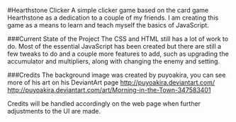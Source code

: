 #Hearthstone Clicker
A simple clicker game based on the card game Hearthstone as a dedication to a couple of my friends. I am creating this game as a means to learn and teach myself the basics of JavaScript.

###Current State of the Project
The CSS and HTML still has a lot of work to do. Most of the essential JavaScript has been created but there are still a few tweaks to do and a couple more features to add, such as upgrading the accumulator and multipliers, along with changing the enemy and setting.

###Credits
The background image was created by puyoakira, you can see more of his art on his DeviantArt page
http://puyoakira.deviantart.com/
http://puyoakira.deviantart.com/art/Morning-in-the-Town-347583401

Credits will be handled accordingly on the web page when further adjustments to the UI are made.
